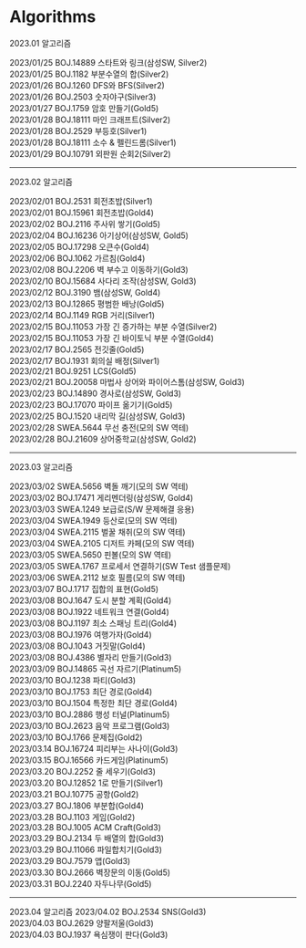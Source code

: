 # Algorithms
2023.01 알고리즘 

2023/01/25 BOJ.14889 스타트와 링크(삼성SW, Silver2)<br>
2023/01/25 BOJ.1182 부분수열의 합(Silver2)<br>
2023/01/26 BOJ.1260 DFS와 BFS(Silver2)<br>
2023/01/26 BOJ.2503 숫자야구(Silver3)<br>
2023/01/27 BOJ.1759 암호 만들기(Gold5)<br>
2023/01/28 BOJ.18111 마인 크래프트(Silver2)<br>
2023/01/28 BOJ.2529 부등호(Silver1)<br>
2023/01/28 BOJ.18111 소수 & 펠린드롬(Silver1)<br>
2023/01/29 BOJ.10791 외판원 순회2(Silver2)<br>

-----------------------------------------------
2023.02 알고리즘 

2023/02/01 BOJ.2531 회전초밥(Silver1)<br>
2023/02/01 BOJ.15961 회전초밥(Gold4)<br>
2023/02/02 BOJ.2116 주사위 쌓기(Gold5)<br>
2023/02/04 BOJ.16236 아기상어(삼성SW, Gold5)<br>
2023/02/05 BOJ.17298 오큰수(Gold4)<br>
2023/02/06 BOJ.1062 가르침(Gold4)<br>
2023/02/08 BOJ.2206 벽 부수고 이동하기(Gold3)<br>
2023/02/10 BOJ.15684 사다리 조작(삼성SW, Gold3)<br>
2023/02/12 BOJ.3190 뱀(삼성SW, Gold4)<br>
2023/02/13 BOJ.12865 평범한 배낭(Gold5)<br>
2023/02/14 BOJ.1149 RGB 거리(Silver1)<br>
2023/02/15 BOJ.11053 가장 긴 증가하는 부분 수열(Silver2)<br>
2023/02/15 BOJ.11053 가장 긴 바이토닉 부분 수열(Gold4)<br>
2023/02/17 BOJ.2565 전깃줄(Gold5)<br>
2023/02/17 BOJ.1931 회의실 배정(Silver1)<br>
2023/02/21 BOJ.9251 LCS(Gold5)<br>
2023/02/21 BOJ.20058 마법사 상어와 파이어스톰(삼성SW, Gold3)<br>
2023/02/23 BOJ.14890 경사로(삼성SW, Gold3)<br>
2023/02/23 BOJ.17070 파이프 옮기기(Gold5)<br>
2023/02/25 BOJ.1520 내리막 길(삼성SW, Gold3)<br>
2023/02/28 SWEA.5644 무선 충전(모의 SW 역테)<br>
2023/02/28 BOJ.21609 상어중학교(삼성SW, Gold2)<br>

-----------------------------------------------
2023.03 알고리즘 

2023/03/02 SWEA.5656 벽돌 깨기(모의 SW 역테)<br>
2023/03/02 BOJ.17471 게리멘더링(삼성SW, Gold4)<br>
2023/03/03 SWEA.1249 보급로(S/W 문제해결 응용)<br>
2023/03/04 SWEA.1949 등산로(모의 SW 역테)<br>
2023/03/04 SWEA.2115 벌꿀 채취(모의 SW 역테)<br>
2023/03/04 SWEA.2105 디저트 카페(모의 SW 역테)<br>
2023/03/05 SWEA.5650 핀볼(모의 SW 역테)<br>
2023/03/05 SWEA.1767 프로세서 연결하기(SW Test 샘플문제)<br>
2023/03/06 SWEA.2112 보호 필름(모의 SW 역테)<br>
2023/03/07 BOJ.1717 집합의 표현(Gold5)<br>
2023/03/08 BOJ.1647 도시 분할 계획(Gold4)<br>
2023/03/08 BOJ.1922 네트워크 연결(Gold4)<br>
2023/03/08 BOJ.1197 최소 스패닝 트리(Gold4)<br>
2023/03/08 BOJ.1976 여행가자(Gold4)<br>
2023/03/08 BOJ.1043 거짓말(Gold4)<br>
2023/03/08 BOJ.4386 별자리 만들기(Gold3)<br>
2023/03/09 BOJ.14865 곡선 자르기(Platinum5)<br>
2023/03/10 BOJ.1238 파티(Gold3)<br>
2023/03/10 BOJ.1753 최단 경로(Gold4)<br>
2023/03/10 BOJ.1504 특정한 최단 경로(Gold4)<br>
2023/03/10 BOJ.2886 행성 터널(Platinum5)<br>
2023/03/10 BOJ.2623 음악 프로그램(Gold3)<br>
2023/03/10 BOJ.1766 문제집(Gold2)<br>
2023/03.14 BOJ.16724 피리부는 사나이(Gold3)<br>
2023/03.15 BOJ.16566 카드게임(Platinum5)<br>
2023/03.20 BOJ.2252 줄 세우기(Gold3)<br>
2023/03.20 BOJ.12852 1로 만들기(Silver1)<br>
2023/03.21 BOJ.10775 공항(Gold2)<br>
2023/03.27 BOJ.1806 부분합(Gold4)<br>
2023/03.28 BOJ.1103 게임(Gold2)<br>
2023/03.28 BOJ.1005 ACM Craft(Gold3)<br>
2023/03.29 BOJ.2134 두 배열의 합(Gold3)<br>
2023/03.29 BOJ.11066 파일합치기(Gold3)<br>
2023/03.29 BOJ.7579 앱(Gold3)<br>
2023/03.30 BOJ.2666 벽장문의 이동(Gold5)<br>
2023/03.31 BOJ.2240 자두나무(Gold5)<br>

-----------------------------------------------
2023.04 알고리즘 
2023/04.02 BOJ.2534 SNS(Gold3)<br>
2023/04.03 BOJ.2629 양팔저울(Gold3)<br>
2023/04.03 BOJ.1937 욕심쟁이 판다(Gold3)<br>
